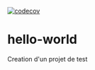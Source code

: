 [![codecov](https://codecov.io/gh/fralin/hello-world/branch/master/graph/badge.svg)](https://codecov.io/gh/fralin/hello-world)

# hello-world
Creation d'un projet de test
